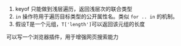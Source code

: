 1.  keyof 只能做到浅层遍历，返回浅层次的联合类型
2. `in` 操作符用于遍历目标类型的公开属性名。类似 `for .. in` 的机制。
3. 假设T是一个元组，`T['length']`可以返回该元组的长度

可以写一个浏览器插件，用于增强网页搜索能力